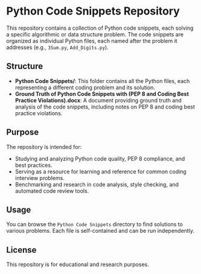 # Python Code Snippets Repository

This repository contains a collection of Python code snippets, each solving a specific algorithmic or data structure problem. The code snippets are organized as individual Python files, each named after the problem it addresses (e.g., `3Sum.py`, `Add_Digits.py`).

## Structure
- **Python Code Snippets/**: This folder contains all the Python files, each representing a different coding problem and its solution.
- **Ground Truth of Python Code Snippets with (PEP 8 and Coding Best Practice Violations).docx**: A document providing ground truth and analysis of the code snippets, including notes on PEP 8 and coding best practice violations.

## Purpose
The repository is intended for:
- Studying and analyzing Python code quality, PEP 8 compliance, and best practices.
- Serving as a resource for learning and reference for common coding interview problems.
- Benchmarking and research in code analysis, style checking, and automated code review tools.

## Usage
You can browse the `Python Code Snippets` directory to find solutions to various problems. Each file is self-contained and can be run independently.

## License
This repository is for educational and research purposes.
